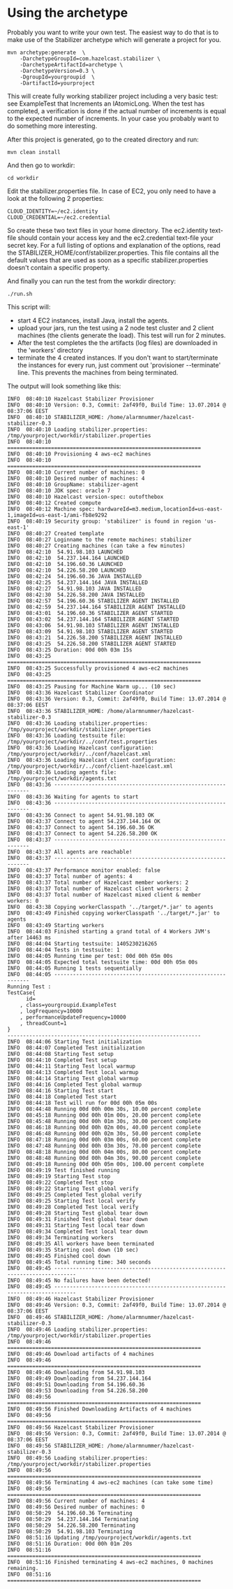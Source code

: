 Using the archetype
===========================
Probably you want to write your own test. The easiest way to do that is to make use of the Stabilizer archetype which
will generate a project for you.

```
mvn archetype:generate  \
    -DarchetypeGroupId=com.hazelcast.stabilizer \
    -DarchetypeArtifactId=archetype \
    -DarchetypeVersion=0.3 \
    -DgroupId=yourgroupid  \
    -DartifactId=yourproject
```

This will create fully working stabilizer project including a very basic test: see ExampleTest that Increments an IAtomicLong. 
When the test has completed, a verification is done if the actual number of increments is equal to the expected number of increments.
In your case you probably want to do something more interesting.

After this project is generated, go to the created directory and run:

```
mvn clean install
```

And then go to workdir:
 
```
cd workdir
```
 
Edit the stabilizer.properties file. In case of EC2, you only need to have a look at the following 2 properties:

```
CLOUD_IDENTITY=~/ec2.identity
CLOUD_CREDENTIAL=~/ec2.credential
```

So create these two text files in your home directory. The ec2.identity text-file should contain your access key and the 
ec2.credential text-file your secret key. For a full listing of options and explanation of the options, read the 
STABILIZER_HOME/conf/stabilizer.properties. This file contains all the default values that are used as soon as 
a specific stabilizer.properties doesn't contain a specific property.

And finally you can run the test from the workdir directory:

```
./run.sh
```

This script will:
 * start 4 EC2 instances, install Java, install the agents.
 * upload your jars, run the test using a 2 node test cluster and 2 client machines (the clients generate the load). This
   test will run for 2 minutes.
 * After the test completes the the artifacts (log files) are downloaded in the 'workers' directory
 * terminate the 4 created instances. If you don't want to start/terminate the instances for every run, just comment out
   'provisioner --terminate' line.  This prevents the machines from being terminated.

The output will look something like this:

```
INFO  08:40:10 Hazelcast Stabilizer Provisioner
INFO  08:40:10 Version: 0.3, Commit: 2af49f0, Build Time: 13.07.2014 @ 08:37:06 EEST
INFO  08:40:10 STABILIZER_HOME: /home/alarmnummer/hazelcast-stabilizer-0.3
INFO  08:40:10 Loading stabilizer.properties: /tmp/yourproject/workdir/stabilizer.properties
INFO  08:40:10 ==============================================================
INFO  08:40:10 Provisioning 4 aws-ec2 machines
INFO  08:40:10 ==============================================================
INFO  08:40:10 Current number of machines: 0
INFO  08:40:10 Desired number of machines: 4
INFO  08:40:10 GroupName: stabilizer-agent
INFO  08:40:10 JDK spec: oracle 7
INFO  08:40:10 Hazelcast version-spec: outofthebox
INFO  08:40:12 Created compute
INFO  08:40:12 Machine spec: hardwareId=m3.medium,locationId=us-east-1,imageId=us-east-1/ami-fb8e9292
INFO  08:40:19 Security group: 'stabilizer' is found in region 'us-east-1'
INFO  08:40:27 Created template
INFO  08:40:27 Loginname to the remote machines: stabilizer
INFO  08:40:27 Creating machines (can take a few minutes)
INFO  08:42:10 	54.91.98.103 LAUNCHED
INFO  08:42:10 	54.237.144.164 LAUNCHED
INFO  08:42:10 	54.196.60.36 LAUNCHED
INFO  08:42:10 	54.226.58.200 LAUNCHED
INFO  08:42:24 	54.196.60.36 JAVA INSTALLED
INFO  08:42:25 	54.237.144.164 JAVA INSTALLED
INFO  08:42:27 	54.91.98.103 JAVA INSTALLED
INFO  08:42:30 	54.226.58.200 JAVA INSTALLED
INFO  08:42:57 	54.196.60.36 STABILIZER AGENT INSTALLED
INFO  08:42:59 	54.237.144.164 STABILIZER AGENT INSTALLED
INFO  08:43:01 	54.196.60.36 STABILIZER AGENT STARTED
INFO  08:43:02 	54.237.144.164 STABILIZER AGENT STARTED
INFO  08:43:06 	54.91.98.103 STABILIZER AGENT INSTALLED
INFO  08:43:09 	54.91.98.103 STABILIZER AGENT STARTED
INFO  08:43:21 	54.226.58.200 STABILIZER AGENT INSTALLED
INFO  08:43:25 	54.226.58.200 STABILIZER AGENT STARTED
INFO  08:43:25 Duration: 00d 00h 03m 15s
INFO  08:43:25 ==============================================================
INFO  08:43:25 Successfully provisioned 4 aws-ec2 machines
INFO  08:43:25 ==============================================================
INFO  08:43:25 Pausing for Machine Warm up... (10 sec)
INFO  08:43:36 Hazelcast Stabilizer Coordinator
INFO  08:43:36 Version: 0.3, Commit: 2af49f0, Build Time: 13.07.2014 @ 08:37:06 EEST
INFO  08:43:36 STABILIZER_HOME: /home/alarmnummer/hazelcast-stabilizer-0.3
INFO  08:43:36 Loading stabilizer.properties: /tmp/yourproject/workdir/stabilizer.properties
INFO  08:43:36 Loading testsuite file: /tmp/yourproject/workdir/../conf/test.properties
INFO  08:43:36 Loading Hazelcast configuration: /tmp/yourproject/workdir/../conf/hazelcast.xml
INFO  08:43:36 Loading Hazelcast client configuration: /tmp/yourproject/workdir/../conf/client-hazelcast.xml
INFO  08:43:36 Loading agents file: /tmp/yourproject/workdir/agents.txt
INFO  08:43:36 --------------------------------------------------------------
INFO  08:43:36 Waiting for agents to start
INFO  08:43:36 --------------------------------------------------------------
INFO  08:43:36 Connect to agent 54.91.98.103 OK
INFO  08:43:37 Connect to agent 54.237.144.164 OK
INFO  08:43:37 Connect to agent 54.196.60.36 OK
INFO  08:43:37 Connect to agent 54.226.58.200 OK
INFO  08:43:37 --------------------------------------------------------------
INFO  08:43:37 All agents are reachable!
INFO  08:43:37 --------------------------------------------------------------
INFO  08:43:37 Performance monitor enabled: false
INFO  08:43:37 Total number of agents: 4
INFO  08:43:37 Total number of Hazelcast member workers: 2
INFO  08:43:37 Total number of Hazelcast client workers: 2
INFO  08:43:37 Total number of Hazelcast mixed client & member workers: 0
INFO  08:43:38 Copying workerClasspath '../target/*.jar' to agents
INFO  08:43:49 Finished copying workerClasspath '../target/*.jar' to agents
INFO  08:43:49 Starting workers
INFO  08:44:03 Finished starting a grand total of 4 Workers JVM's after 14463 ms
INFO  08:44:04 Starting testsuite: 1405230216265
INFO  08:44:04 Tests in testsuite: 1
INFO  08:44:05 Running time per test: 00d 00h 05m 00s 
INFO  08:44:05 Expected total testsuite time: 00d 00h 05m 00s
INFO  08:44:05 Running 1 tests sequentially
INFO  08:44:05 --------------------------------------------------------------
Running Test : 
TestCase{
      id=
    , class=yourgroupid.ExampleTest
    , logFrequency=10000
    , performanceUpdateFrequency=10000
    , threadCount=1
}
--------------------------------------------------------------
INFO  08:44:06 Starting Test initialization
INFO  08:44:07 Completed Test initialization
INFO  08:44:08 Starting Test setup
INFO  08:44:10 Completed Test setup
INFO  08:44:11 Starting Test local warmup
INFO  08:44:13 Completed Test local warmup
INFO  08:44:14 Starting Test global warmup
INFO  08:44:16 Completed Test global warmup
INFO  08:44:16 Starting Test start
INFO  08:44:18 Completed Test start
INFO  08:44:18 Test will run for 00d 00h 05m 00s
INFO  08:44:48 Running 00d 00h 00m 30s, 10.00 percent complete
INFO  08:45:18 Running 00d 00h 01m 00s, 20.00 percent complete
INFO  08:45:48 Running 00d 00h 01m 30s, 30.00 percent complete
INFO  08:46:18 Running 00d 00h 02m 00s, 40.00 percent complete
INFO  08:46:48 Running 00d 00h 02m 30s, 50.00 percent complete
INFO  08:47:18 Running 00d 00h 03m 00s, 60.00 percent complete
INFO  08:47:48 Running 00d 00h 03m 30s, 70.00 percent complete
INFO  08:48:18 Running 00d 00h 04m 00s, 80.00 percent complete
INFO  08:48:48 Running 00d 00h 04m 30s, 90.00 percent complete
INFO  08:49:18 Running 00d 00h 05m 00s, 100.00 percent complete
INFO  08:49:19 Test finished running
INFO  08:49:19 Starting Test stop
INFO  08:49:22 Completed Test stop
INFO  08:49:22 Starting Test global verify
INFO  08:49:25 Completed Test global verify
INFO  08:49:25 Starting Test local verify
INFO  08:49:28 Completed Test local verify
INFO  08:49:28 Starting Test global tear down
INFO  08:49:31 Finished Test global tear down
INFO  08:49:31 Starting Test local tear down
INFO  08:49:34 Completed Test local tear down
INFO  08:49:34 Terminating workers
INFO  08:49:35 All workers have been terminated
INFO  08:49:35 Starting cool down (10 sec)
INFO  08:49:45 Finished cool down
INFO  08:49:45 Total running time: 340 seconds
INFO  08:49:45 -----------------------------------------------------------------------------
INFO  08:49:45 No failures have been detected!
INFO  08:49:45 -----------------------------------------------------------------------------
INFO  08:49:46 Hazelcast Stabilizer Provisioner
INFO  08:49:46 Version: 0.3, Commit: 2af49f0, Build Time: 13.07.2014 @ 08:37:06 EEST
INFO  08:49:46 STABILIZER_HOME: /home/alarmnummer/hazelcast-stabilizer-0.3
INFO  08:49:46 Loading stabilizer.properties: /tmp/yourproject/workdir/stabilizer.properties
INFO  08:49:46 ==============================================================
INFO  08:49:46 Download artifacts of 4 machines
INFO  08:49:46 ==============================================================
INFO  08:49:46 Downloading from 54.91.98.103
INFO  08:49:49 Downloading from 54.237.144.164
INFO  08:49:51 Downloading from 54.196.60.36
INFO  08:49:53 Downloading from 54.226.58.200
INFO  08:49:56 ==============================================================
INFO  08:49:56 Finished Downloading Artifacts of 4 machines
INFO  08:49:56 ==============================================================
INFO  08:49:56 Hazelcast Stabilizer Provisioner
INFO  08:49:56 Version: 0.3, Commit: 2af49f0, Build Time: 13.07.2014 @ 08:37:06 EEST
INFO  08:49:56 STABILIZER_HOME: /home/alarmnummer/hazelcast-stabilizer-0.3
INFO  08:49:56 Loading stabilizer.properties: /tmp/yourproject/workdir/stabilizer.properties
INFO  08:49:56 ==============================================================
INFO  08:49:56 Terminating 4 aws-ec2 machines (can take some time)
INFO  08:49:56 ==============================================================
INFO  08:49:56 Current number of machines: 4
INFO  08:49:56 Desired number of machines: 0
INFO  08:50:29 	54.196.60.36 Terminating
INFO  08:50:29 	54.237.144.164 Terminating
INFO  08:50:29 	54.226.58.200 Terminating
INFO  08:50:29 	54.91.98.103 Terminating
INFO  08:51:16 Updating /tmp/yourproject/workdir/agents.txt
INFO  08:51:16 Duration: 00d 00h 01m 20s
INFO  08:51:16 ==============================================================
INFO  08:51:16 Finished terminating 4 aws-ec2 machines, 0 machines remaining.
INFO  08:51:16 ==============================================================
```